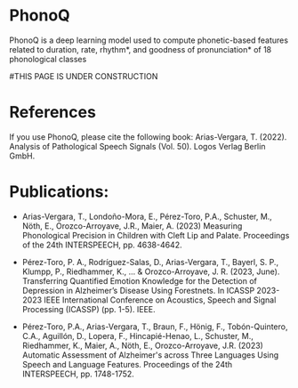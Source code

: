 # PhonoQ
PhonoQ is a deep learning model used to compute phonetic-based features related to duration, rate, rhythm*, and goodness of pronunciation* of 18 phonological classes

#THIS PAGE IS UNDER CONSTRUCTION

# References
If you use PhonoQ, please cite the following book:
Arias-Vergara, T. (2022). Analysis of Pathological Speech Signals (Vol. 50). Logos Verlag Berlin GmbH.

# Publications:
 - Arias-Vergara, T., Londoño-Mora, E., Pérez-Toro, P.A., Schuster, M., Nöth, E., Orozco-Arroyave, J.R., Maier, A. (2023) Measuring Phonological Precision in Children with Cleft Lip and Palate. Proceedings of the 24th INTERSPEECH, pp. 4638-4642.

- Pérez-Toro, P. A., Rodríguez-Salas, D., Arias-Vergara, T., Bayerl, S. P., Klumpp, P., Riedhammer, K., ... & Orozco-Arroyave, J. R. (2023, June). Transferring Quantified Emotion Knowledge for the Detection of Depression in Alzheimer’s Disease Using Forestnets. In ICASSP 2023-2023 IEEE International Conference on Acoustics, Speech and Signal Processing (ICASSP) (pp. 1-5). IEEE.

- Pérez-Toro, P.A., Arias-Vergara, T., Braun, F., Hönig, F., Tobón-Quintero, C.A., Aguillón, D., Lopera, F., Hincapié-Henao, L., Schuster, M., Riedhammer, K., Maier, A., Nöth, E., Orozco-Arroyave, J.R. (2023) Automatic Assessment of Alzheimer's across Three Languages Using Speech and Language Features. Proceedings of the 24th INTERSPEECH, pp. 1748-1752.


